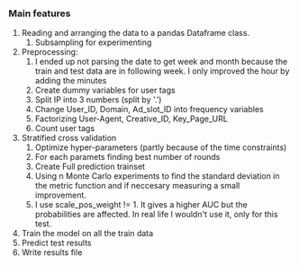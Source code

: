 ### Main features

1. Reading and arranging the data to a pandas Dataframe class.
    1. Subsampling for experimenting
2. Preprocessing:
    1. I ended up not parsing the date to get week and month because the train and test data
       are in following week. I only improved the hour by adding the minutes
    2. Create dummy variables for user tags
    3. Split IP into 3 numbers (split by '.')
    4. Change User_ID, Domain, Ad_slot_ID into frequency variables
    5. Factorizing User-Agent, Creative_ID, Key_Page_URL
    6. Count user tags
3. Stratified cross validation
    1. Optimize hyper-parameters (partly because of the time constraints)
    2. For each paramets finding best number of rounds
    3. Create Full prediction trainset
    4. Using n Monte Carlo experiments to find the standard deviation in the metric function
       and if neccesary measuring a small improvement.
    5. I use scale_pos_weight != 1. It gives a higher AUC but the probabilities
       are affected. In real life I wouldn't use it, only for this test.
4. Train the model on all the train data
5. Predict test results
6. Write results file
